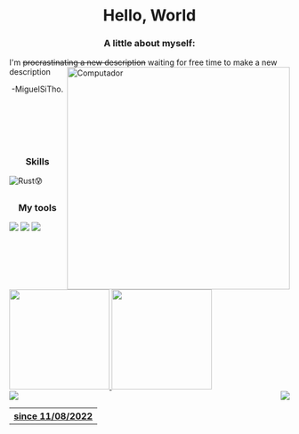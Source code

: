 <h1 align="center">
  Hello, World
</h1>

<h3 align="center">
  A little about myself:
</h3>
  I'm <s>procrastinating a new description</s> waiting for free time to make a new description
<!-- where did i find this image? !-->
<img src="https://user-images.githubusercontent.com/117781299/200963665-7788bff0-86f7-4a6d-890b-fb5a7c232dce.png" min-width="400px" max-width="460px" width="400px" align="right" alt="Computador"/>

<p align="center">
  -MiguelSiTho.
</p>

<br>
<br>
<br>
<br>

##
<div>
<!--<p align="center">
  <img src="https://user-images.githubusercontent.com/117781299/200952878-79fe5269-d940-4952-be12-91fe0f6fd631.gif" min-width="300px" max-width="360px" width="300px" align="right" alt="Computador"> 
</p>!-->

<h3 align="center">
  Skills
</h3>
</div>

![Rust](https://img.shields.io/badge/Rust-000000?style=for-the-badge&logo=rust&logoColor=white)😰 <br>

##
<div>
  <h3 align="center">
    My tools
  </h3>
  <img src="https://img.shields.io/badge/Visual_Studio_Code-0078D4?style=for-the-badge&logo=visual%20studio%20code&logoColor=white"/>
  <img src="https://img.shields.io/badge/Windows-0078D6?style=for-the-badge&logo=windows&logoColor=white"/>
  <img src="https://img.shields.io/badge/starship-DD0B78?style=for-the-badge&logo=starship&logoColor=white"/>
</div
  
<div>
  <a href="https://github.com/MiguelSiTho">
  <img height="180em" src="https://github-readme-stats.vercel.app/api?username=MiguelSiTho&count_private=true&theme=cobalt&show_icons=true"/>
  <img height="180em" src="https://github-readme-stats.vercel.app/api/top-langs/?username=MiguelSiTho&theme=cobalt"/> <br>
  <img src="https://img.shields.io/github/followers/MiguelSiTho.svg?style=social&label=Follow&maxAge=2592000" align="left"/>
  <img src="https://komarev.com/ghpvc/?username=your-github-MiguelSiTho" align="right"/>
    
</div>
  
##

<table>
  <th><strong>since 11/08/2022</strong></th>
</table>
